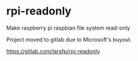# rpi-readonly
Make raspberry pi raspbian file system read-only

Project moved to gitlab due to Microsoft's buyout.

https://gitlab.com/larsfp/rpi-readonly
